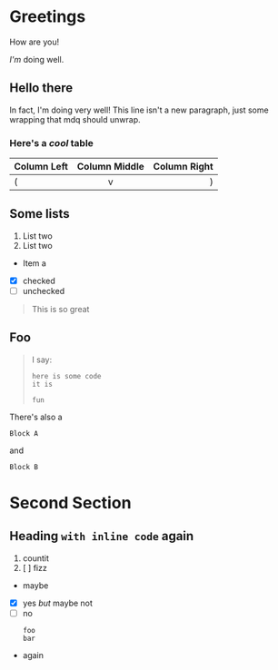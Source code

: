 # Greetings

How are you!

*I'm* doing well.

## Hello there

In fact, I'm doing very well!
This line isn't a new paragraph, just some
wrapping that mdq should unwrap.

### Here's a *cool* table

| Column Left | Column Middle | Column Right |
|:------------|:-------------:|-------------:|
| (           | v             | )            |

## Some lists

1. List two
2. List two

- Item a

- [x] checked
- [ ] unchecked

> This is so great

## Foo

> I say:
> ```types
> here is some code
> it is
> 
> fun
> ```

There's also a

```text title="Code block with metadata"
Block A
```

and 

``` title="Code block with only metadata"
Block B
```

# Second Section

## Heading `with inline code` again

1. countit
2. [ ] fizz
- maybe
- [x] yes _but_ maybe not
- [ ] no
  ```
  foo
  bar
  ```

- again
